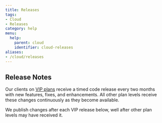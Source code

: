 ```yaml
---
title: Releases
tags:
- Cloud
- Releases
category: help
menu:
  help:
    parent: cloud
    identifier: cloud-releases
aliases:
- /cloud/releases
---
```

## Release Notes

Our clients on [VIP plans](https://vanillaforums.com/plans) receive a timed code release every two months with new features, fixes, and enhancements. All other plan levels receive these changes continuously as they become available.

We publish changes after each VIP release below, well after other plan levels may have received it.
